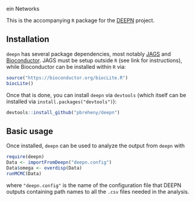 ein Networks

This is the accompanying `R` package for the [DEEPN](https://github.com/emptyewer/DEEPN) project.

## Installation

`deepn` has several package dependencies, most notably [JAGS](http://mcmc-jags.sourceforge.net) and [Bioconductor](https://www.bioconductor.org).  JAGS must be setup outside `R` (see link for instructions), while Bioconductor can be installed within `R` via:

```r
source("https://bioconductor.org/biocLite.R")
biocLite()
```

Once that is done, you can install `deepn` via `devtools` (which itself can be installed via `install.packages("devtools")`):

```r
devtools::install_github("pbreheny/deepn")
```

## Basic usage

Once installed, `deepn` can be used to analyze the output from `deepn` with

```r
require(deepn)
Data <- importFromDeepn("deepn.config")
Data$omega <- overdisp(Data)
runMCMC(Data) 
```

where `"deepn.config"` is the name of the configuration file that DEEPN outputs containing path names to all the `.csv` files needed in the analysis.
